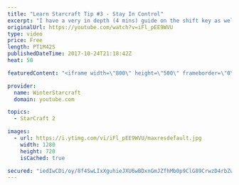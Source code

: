 ```yaml
---
title: "Learn Starcraft Tip #3 - Stay In Control"
excerpt: "I have a very in depth (4 mins) guide on the shift key as well here https://www.youtube.com/watch?v=7x9pHr544oY"
originalUrl: https://youtube.com/watch?v=iFl_pEE9WVU
type: video
price: Free
length: PT1M42S
publishedDateTime: 2017-10-24T21:18:42Z
heat: 50

featuredContent: "<iframe width=\"800\" height=\"500\" frameborder=\"0\" src=\"https://www.youtube.com/embed/iFl_pEE9WVU\" allow=\"accelerometer; autoplay; encrypted-media; gyroscope; picture-in-picture\" allowfullscreen></iframe>"

provider:
  name: WinterStarcraft
  domain: youtube.com

topics:
  - StarCraft 2

images:
  - url: https://i.ytimg.com/vi/iFl_pEE9WVU/maxresdefault.jpg
    width: 1280
    height: 720
    isCached: true

secured: "iedIwCDi/oy/8f4SwLIxXguhieJXU6wBDxnGmJZfhMb0p9ClG89CrwzD4rbZweBVceNVnBgY2BHRBj6FZ8Cw+vcBRZunWx/vkHAqfh/+OEDWsIOjHN8SXlSh+8WLdfLXQtFPKILMhJY8HU1hiuJAA5rFkkvnclhOKQIW9Hl2D5sXMmRuBusGNoyjar9v79kbVVPP0h3SIqVBY5tN8scmF1jOnNHSwpGur9Vo0W+4YMyMRYKYswIbJt0qX8MHCImqcu5d2Muk5neIp1naYAUBnPWuiaP7AmqxfXxLxEnleMFHFaH4cn9S8gl7ZGzqlsX06QBo27GFyIR1Q71M2LJM3ybQkyFrraweOLWpF73W0uaXmcmAGspRW5VexKhWQZV0zKTvYj2f2Oq1DRp0by/wFWsiRPyXjD4+uM2bwKiY89A=;DUlRu1GVIUh4pf1CC2c4VA=="
---
```



